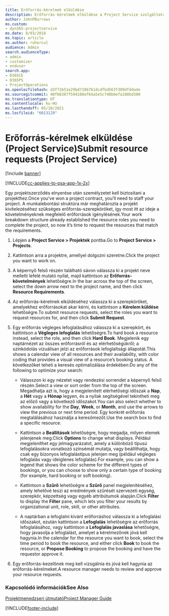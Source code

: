 ```yaml
---
title: Erőforrás-kérelmek elküldése
description: Erőforrás-kérelmek elküldése a Project Service szolgáltatásban
author: JohnPBurrows
ms.custom:
- dyn365-projectservice
ms.date: 8/03/2018
ms.topic: article
ms.author: ruhercul
audience: Admin
search.audienceType:
- admin
- customizer
- enduser
search.app:
- D365CE
- D365PS
- ProjectOperations
ms.openlocfilehash: d3ff2b51e29bd7196761dcdfbd563f309dfddade
ms.sourcegitcommit: 40f68387f594180af64a5e5c748b6efa188bd300
ms.translationtype: HT
ms.contentlocale: hu-HU
ms.lasthandoff: 05/10/2021
ms.locfileid: "6013129"
---
```

# <a name="submit-resource-requests-project-service"></a><span data-ttu-id="a9279-103">Erőforrás-kérelmek elküldése (Project Service)</span><span class="sxs-lookup"><span data-stu-id="a9279-103">Submit resource requests (Project Service)</span></span>

[!include [banner](../includes/psa-now-project-operations.md)]

[!INCLUDE[cc-applies-to-psa-app-1x-2x](../includes/cc-applies-to-psa-app-1x-2x.md)]

<span data-ttu-id="a9279-104">Egy projektszerződés elnyerése után személyzetet kell biztosítani a projekthez.</span><span class="sxs-lookup"><span data-stu-id="a9279-104">Once you’ve won a project contract, you’ll need to staff your project.</span></span> <span data-ttu-id="a9279-105">A munkalebontási struktúra már meghatározta a projekt kivitelezéséhez szükséges erőforrás-szerepköröket, így most itt az ideje a követelményeknek megfelelő erőforrások igénylésének.</span><span class="sxs-lookup"><span data-stu-id="a9279-105">Your work breakdown structure already established the resource roles you need to complete the project, so now it’s time to request the resources that match the requirements.</span></span>  
  
1.  <span data-ttu-id="a9279-106">Lépjen a **Project Service > Projektek** pontba.</span><span class="sxs-lookup"><span data-stu-id="a9279-106">Go to **Project Service > Projects**.</span></span>  
  
2.  <span data-ttu-id="a9279-107">Kattintson arra a projektre, amellyel dolgozni szeretne.</span><span class="sxs-lookup"><span data-stu-id="a9279-107">Click the project you want to work on.</span></span>  
  
3.  <span data-ttu-id="a9279-108">A képernyő felső részén található sávon válassza ki a projekt neve melletti lefelé mutató nyilat, majd kattintson az **Erőforrás-követelmények** lehetőségre.</span><span class="sxs-lookup"><span data-stu-id="a9279-108">In the bar across the top of the screen, select the down arrow next to the project name, and then click **Resource Requirements**.</span></span>  
  
4.  <span data-ttu-id="a9279-109">Az erőforrás-kérelmek elküldéséhez válassza ki a szerepköröket, amelyekhez erőforrásokat akar kérni, és kattintson a **Kérelem küldése** lehetőségre.</span><span class="sxs-lookup"><span data-stu-id="a9279-109">To submit resource requests, select the roles you want to request resources for, and then click **Submit Request**.</span></span>  
  
5.  <span data-ttu-id="a9279-110">Egy erőforrás végleges lefoglalásához válassza ki a szerepkört, és kattintson a **Végleges lefoglalás** lehetőségre.</span><span class="sxs-lookup"><span data-stu-id="a9279-110">To hard book a resource instead, select the role, and then click **Hard Book**.</span></span> <span data-ttu-id="a9279-111">Megjelenik egy naptárnézet az összes erőforrásról és az elérhetőségükről; a színkódolás vizuálisan jelzi az erőforrások lefoglaltsági állapotát.</span><span class="sxs-lookup"><span data-stu-id="a9279-111">This shows a calendar view of all resources and their availability, with color coding that provides a visual view of a resource’s booking status.</span></span> <span data-ttu-id="a9279-112">A következőket teheti a keresés optimalizálása érdekében:</span><span class="sxs-lookup"><span data-stu-id="a9279-112">Do any of the following to optimize your search:</span></span>  
  
    -   <span data-ttu-id="a9279-113">Válasszon ki egy nézetet vagy rendezési sorrendet a képernyő felső részén.</span><span class="sxs-lookup"><span data-stu-id="a9279-113">Select a view or sort order from the top of the screen.</span></span> <span data-ttu-id="a9279-114">Megadhatja azt is, hogy a megjelenített elérhetőségi időszak a **Nap**, a **Hét** vagy a **Hónap** legyen, és a nyilak segítségével tekintheti meg az előző vagy a következő időszakot.</span><span class="sxs-lookup"><span data-stu-id="a9279-114">You can also select whether to show availability for the **Day**, **Week**, or **Month**, and use the arrows to view the previous or next time period.</span></span> <span data-ttu-id="a9279-115">Egy konkrét erőforrás megtalálásához használja a keresőmezőt.</span><span class="sxs-lookup"><span data-stu-id="a9279-115">Use the search box to find a specific resource.</span></span>  
  
    -   <span data-ttu-id="a9279-116">Kattintson a **Beállítások** lehetőségre, hogy megadja, milyen elemek jelenjenek meg.</span><span class="sxs-lookup"><span data-stu-id="a9279-116">Click **Options** to change what displays.</span></span> <span data-ttu-id="a9279-117">Például megjeleníthet egy jelmagyarázatot, amely a különböző típusú lefoglalásokra vonatkozó színsémát mutatja, vagy beállíthatja, hogy csak egy bizonyos lefoglalástípus jelenjen meg (például végleges lefoglalás vagy ideiglenes lefoglalás).</span><span class="sxs-lookup"><span data-stu-id="a9279-117">For example, you can show a legend that shows the color scheme for the different types of bookings, or you can choose to show only a certain type of booking (for example, hard booking or soft booking).</span></span>  
  
    -   <span data-ttu-id="a9279-118">Kattintson a **Szűrő** lehetőségre a **Szűrő** panel megjelenítéséhez, amely lehetővé teszi az eredmények szűrését szervezeti egység, szerepkör, képzettség vagy egyéb attribútumok alapján.</span><span class="sxs-lookup"><span data-stu-id="a9279-118">Click **Filter** to display the **Filter** pane, which lets you filter your results by organizational unit, role, skill, or other attributes.</span></span>  
  
    -   <span data-ttu-id="a9279-119">A naptárban a lefoglalni kívánt erőforráshoz válassza ki a lefoglalási időszakot, ezután kattintson a **Lefoglalás** lehetőségre az erőforrás lefoglalásához, vagy kattintson a **Lefoglalás javaslása** lehetőségre, hogy javasolja a lefoglalást, amelyet a kérelmezőnek jóvá kell hagynia.</span><span class="sxs-lookup"><span data-stu-id="a9279-119">In the calendar for the resource you want to book, select the time period to book the resource, and either click **Book** to book the resource, or **Propose Booking** to propose the booking and have the requestor approve it.</span></span>  
  
6.  <span data-ttu-id="a9279-120">Egy erőforrás-kezelőnek meg kell vizsgálnia és jóvá kell hagynia az erőforrás-kérelmeket.</span><span class="sxs-lookup"><span data-stu-id="a9279-120">A resource manager needs to review and approve your resource requests.</span></span>  
  
### <a name="see-also"></a><span data-ttu-id="a9279-121">Kapcsolódó információk</span><span class="sxs-lookup"><span data-stu-id="a9279-121">See Also</span></span>  
 [<span data-ttu-id="a9279-122">Projektmenedzseri útmutató</span><span class="sxs-lookup"><span data-stu-id="a9279-122">Project Manager Guide</span></span>](../psa/project-manager-guide.md)


[!INCLUDE[footer-include](../includes/footer-banner.md)]